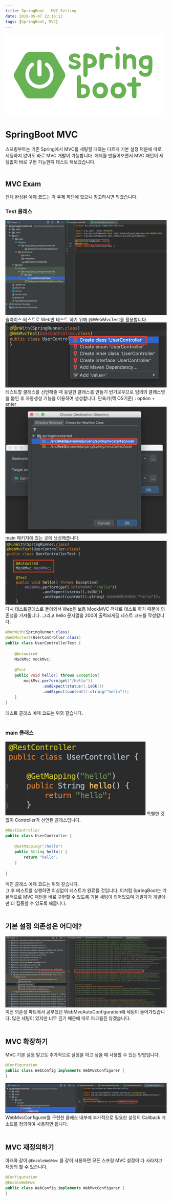 ```yaml
---
title: SpringBoot - MVC Setting
date: 2019-05-07 22:16:12
tags: [SpringBoot, MVC]
---
```


![images](/images/springboot/springboot.png)<br/>

# SpringBoot MVC
스프링부트는 기존 Spring에서 MVC를 세팅할 때와는 다르게 기본 설정 덕분에 따로 세팅하지 않아도 바로 MVC 개발이 가능합니다.
예제를 만들어보면서 MVC 패턴이 세팅없이 바로 구현 가능한지 테스트 해보겠습니다.<br/>
<br/>

## MVC Exam
전체 완성된 예제 코드는 각 주제 하단에 있으니 참고하시면 되겠습니다.
<br/>

### Test 클래스
![MVCSetting](/images/springboot/mvcsetting/mvcse1.png) 슬라이스 테스트로 Web만 테스트 하기 위해 @WebMvcTest를 활용합니다.<br/>
![MVCSetting](/images/springboot/mvcsetting/mvcse2.png) 테스트할 클래스를 선언해줄 때 동일한 클래스를 만들기 번거로우므로 임의의 클래스명을 붙인 후 자동생성 기능을 이용하여 생성합니다.
단축키(맥 OS기준) : option + enter<br/>
![MVCSetting](/images/springboot/mvcsetting/mvcse3.png) main 패키지에 있는 곳에 생성해줍니다.<br/>
![MVCSetting](/images/springboot/mvcsetting/mvcse4.png) 다시 테스트클래스로 돌아와서 Web은 보통 MockMVC 객체로 테스트 하기 때문에 의존성을 가져옵니다.
그리고 hello 문자열을 200이 출력되게끔 테스트 코드를 작성합니다.<br/>
```java
@RunWith(SpringRunner.class)
@WebMvcTest(UserController.class)
public class UserControllerTest {

    @Autowired
    MockMvc mockMvc;

    @Test
    public void hello() throws Exception{
        mockMvc.perform(get("/hello"))
                .andExpect(status().isOk())
                .andExpect(content().string("hello"));
    }
}
```
테스트 클래스 예제 코드는 위와 같습니다.<br/>
<br/>

### main 클래스
![MVCSetting](/images/springboot/mvcsetting/mvcse5.png) 특별한 것 잆이 Controller가 선언된 클래스입니다.<br/>
```java
@RestController
public class UserController {

    @GetMapping("/hello")
    public String hello() {
        return "hello";
    }

}
```
메인 클래스 예제 코드는 위와 같습니다.<br/>
그 후 테스트를 실행하면 이상없이 테스트가 완료될 것입니다.
이처럼 SpringBoot는 기본적으로 MVC 패턴을 바로 구현할 수 있도록 기본 세팅이 되어있으며 개발자가 개발에만 더 집중할 수 있도록 해줍니다.<br/>
<br/>

## 기본 설정 의존성은 어디에?
![MVCSetting](/images/springboot/mvcsetting/mvcse6.png) 이전 의존성 파트에서 공부했던 WebMvcAutoConfiguration에 세팅이 들어가있습니다.
많은 세팅이 있지만 너무 깊기 때문에 따로 파고들진 않겠습니다.<br/>
<br/>

## MVC 확장하기
MVC 기본 설정 말고도 추가적으로 설정을 하고 싶을 때 사용할 수 있는 방법입니다.<br/>

```java
@Configuration
public class WebConfig implements WebMvcConfigurer {
}
```
![MVCSetting](/images/springboot/mvcsetting/mvcse7.png) WebMvcConfigurer를 구현한 클래스 내부에 추가적으로 필요한 설정의 Callback 메소드를 정의하여 사용하면 됩니다.<br/>
<br/>

## MVC 재정의하기
아래와 같이 `@EnableWebMvc` 를 같이 사용하면 모든 스프링 MVC 설정이 다 사라지고 재정의 할 수 있습니다.<br/>

```java
@Configuration
@EnableWebMvc
public class WebConfig implements WebMvcConfigurer {
}
```